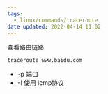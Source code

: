 ```yaml
---
tags:
  - linux/commands/traceroute
date updated: 2022-04-14 11:02
---
```



查看路由链路

```
traceroute www.baidu.com
```


- -p  端口
- -I 使用 icmp协议